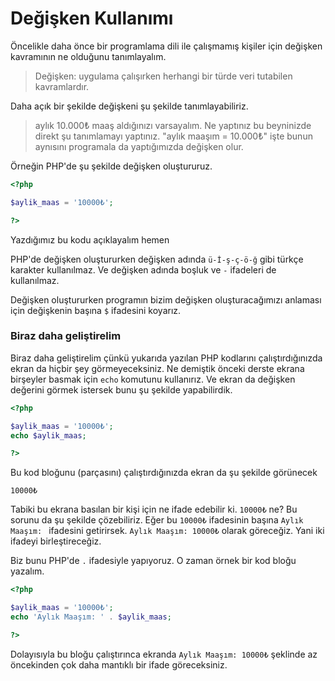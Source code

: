 # Değişken Kullanımı

Öncelikle daha önce bir programlama dili ile çalışmamış kişiler için değişken kavramının ne olduğunu tanımlayalım.

> Değişken: uygulama çalışırken herhangi bir türde veri tutabilen kavramlardır.

Daha açık bir şekilde değişkeni şu şekilde tanımlayabiliriz.

> aylık 10.000₺ maaş aldığınızı varsayalım. Ne yaptınız bu beyninizde direkt şu tanımlamayı yaptınız. "aylık maaşım = 10.000₺" işte bunun aynısını programala da yaptığımızda değişken olur.

Örneğin PHP'de şu şekilde değişken oluştururuz.

```php
<?php

$aylik_maas = '10000₺';

?>
```
Yazdığımız bu kodu açıklayalım hemen

PHP'de değişken oluştururken değişken adında `ü-İ-ş-ç-ö-ğ` gibi türkçe karakter kullanılmaz. Ve değişken adında boşluk ve `-` ifadeleri de kullanılmaz.

Değişken oluştururken programın bizim değişken oluşturacağımızı anlaması için değişkenin başına `$` ifadesini koyarız.

### Biraz daha geliştirelim

Biraz daha geliştirelim çünkü yukarıda yazılan PHP kodlarını çalıştırdığınızda ekran da hiçbir şey görmeyeceksiniz. Ne demiştik önceki derste ekrana birşeyler basmak için `echo` komutunu kullanırız. Ve ekran da değişken değerini görmek istersek bunu şu şekilde yapabilirdik.

```php
<?php

$aylik_maas = '10000₺';
echo $aylik_maas;

?>
```

Bu kod bloğunu (parçasını) çalıştırdığınızda ekran da şu şekilde görünecek

```text
10000₺
```

Tabiki bu ekrana basılan bir kişi için ne ifade edebilir ki. `10000₺` ne? Bu sorunu da şu şekilde çözebiliriz. Eğer bu `10000₺` ifadesinin başına `Aylık Maaşım: ` ifadesini getirirsek. `Aylık Maaşım: 10000₺` olarak göreceğiz. Yani iki ifadeyi birleştireceğiz.

Biz bunu PHP'de `.` ifadesiyle yapıyoruz. O zaman örnek bir kod bloğu yazalım.

```php
<?php

$aylik_maas = '10000₺';
echo 'Aylık Maaşım: ' . $aylik_maas;

?>
```

Dolayısıyla bu bloğu çalıştırınca ekranda `Aylık Maaşım: 10000₺` şeklinde az öncekinden çok daha mantıklı bir ifade göreceksiniz.